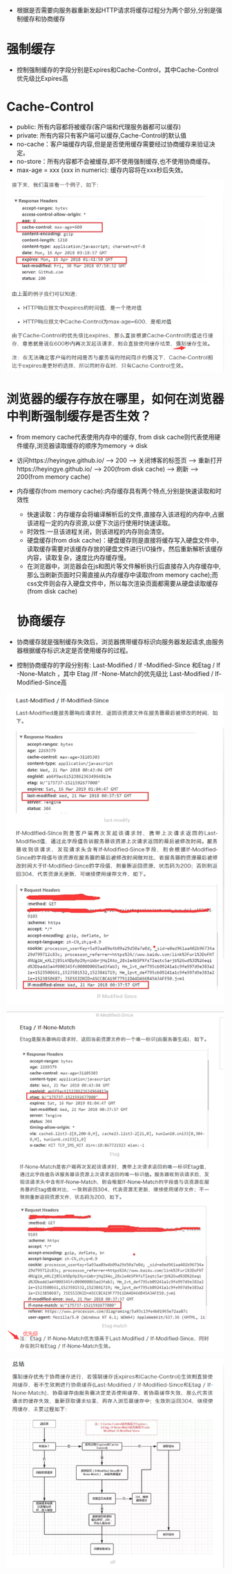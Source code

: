 * 根据是否需要向服务器重新发起HTTP请求将缓存过程分为两个部分,分别是强制缓存和协商缓存
# 强制缓存
* 控制强制缓存的字段分别是Expires和Cache-Control，其中Cache-Control优先级比Expires高
# Cache-Control
* public: 所有内容都将被缓存(客户端和代理服务器都可以缓存)
* private: 所有内容只有客户端可以缓存,Cache-Control的默认值
* no-cache：客户端缓存内容,但是是否使用缓存需要经过协商缓存来验证决定。
* no-store：所有内容都不会被缓存,即不使用强制缓存,也不使用协商缓存。
* max-age = xxx (xxx in numeric): 缓存内容将在xxx秒后失效。

![](https://raw.githubusercontent.com/1391020381/Web-Foundation/master/articles/HTTP%E3%80%81TCP%E3%80%81IP/img/%E5%BC%BA%E5%88%B6%E7%BC%93%E5%AD%98.png)
# 浏览器的缓存存放在哪里，如何在浏览器中判断强制缓存是否生效？
* from memory cache代表使用内存中的缓存, from disk cache则代表使用硬件缓存,浏览器读取缓存的顺序为memory -> disk
* 访问https://heyingye.github.io/ –> 200 –> 关闭博客的标签页 –> 重新打开https://heyingye.github.io/ –> 200(from disk cache) –> 刷新 –> 200(from memory cache)
* 内存缓存(from memory cache):内存缓存具有两个特点,分别是快速读取和时效性
    * 快速读取：内存缓存会将编译解析后的文件,直接存入该进程的内存中,占据该进程一定的内存资源,以便下次运行使用时快速读取。
    * 时效性:一旦该进程关闭，则该进程的内存则会清空。
    * 硬盘缓存(from disk cache)：硬盘缓存则是直接将缓存写入硬盘文件中，读取缓存需要对该缓存存放的硬盘文件进行I/O操作，然后重新解析该缓存内容，读取复杂，速度比内存缓存慢。
    * 在浏览器中，浏览器会在js和图片等文件解析执行后直接存入内存缓存中,那么当刷新页面时只需直接从内存缓存中读取(from memory cache);而css文件则会存入硬盘文件中，所以每次渲染页面都需要从硬盘读取缓存(from disk cache)

  # 协商缓存
* 协商缓存就是强制缓存失效后，浏览器携带缓存标识向服务器发起请求,由服务器根据缓存标识决定是否使用缓存的过程。
* 控制协商缓存的字段分别有: Last-Modified / If -Modified-Since 和Etag  / If -None-Match ，其中 Etag /If -None-Match的优先级比 Last-Modified / If-Modified-Since高

![](https://raw.githubusercontent.com/1391020381/Web-Foundation/master/articles/%E4%BA%92%E8%81%94%E7%BD%91%E5%8D%8F%E8%AE%AE%E5%85%A5%E9%97%A8/HTTP%E3%80%81TCP%E3%80%81IP/img/Last-Modified%20%20If-Modified-Since.png)



![](https://raw.githubusercontent.com/1391020381/Web-Foundation/master/articles/%E4%BA%92%E8%81%94%E7%BD%91%E5%8D%8F%E8%AE%AE%E5%85%A5%E9%97%A8/HTTP%E3%80%81TCP%E3%80%81IP/img/Etag%20%20If-None-Match.png)


![](https://raw.githubusercontent.com/1391020381/Web-Foundation/master/articles/%E4%BA%92%E8%81%94%E7%BD%91%E5%8D%8F%E8%AE%AE%E5%85%A5%E9%97%A8/HTTP%E3%80%81TCP%E3%80%81IP/img/%E6%B5%8F%E8%A7%88%E5%99%A8%E7%BC%93%E5%AD%98-%E6%80%BB%E7%BB%93.png)